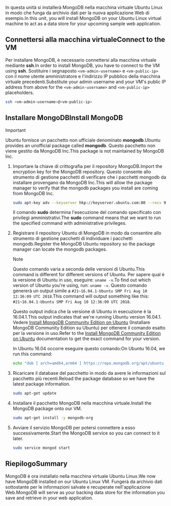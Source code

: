 <span data-ttu-id="79e8a-101">In questa unità si installerà MongoDB nella macchina virtuale Ubuntu Linux in modo che funga da archivio dati per la nuova applicazione Web di esempio.</span><span class="sxs-lookup"><span data-stu-id="79e8a-101">In this unit, you will install MongoDB on your Ubuntu Linux virtual machine to act as a data store for your upcoming sample web application.</span></span>

## <a name="connect-to-the-vm"></a><span data-ttu-id="79e8a-102">Connettersi alla macchina virtuale</span><span class="sxs-lookup"><span data-stu-id="79e8a-102">Connect to the VM</span></span>

<span data-ttu-id="79e8a-103">Per installare MongoDB, è necessario connettersi alla macchina virtuale mediante **ssh**.</span><span class="sxs-lookup"><span data-stu-id="79e8a-103">In order to install MongoDB, you have to connect to the VM using **ssh**.</span></span> <span data-ttu-id="79e8a-104">Sostituire i segnaposto `<vm-admin-username>` e `<vm-public-ip>` con il nome utente amministratore e l'indirizzo IP pubblico della macchina virtuale precedenti.</span><span class="sxs-lookup"><span data-stu-id="79e8a-104">Substitute your admin username and your VM's public IP address from above for the `<vm-admin-username>` and `<vm-public-ip>` placeholders.</span></span>

```bash
ssh <vm-admin-username>@<vm-public-ip>
```

## <a name="install-mongodb"></a><span data-ttu-id="79e8a-105">Installare MongoDB</span><span class="sxs-lookup"><span data-stu-id="79e8a-105">Install MongoDB</span></span>

> [!Important]
> <span data-ttu-id="79e8a-106">Ubuntu fornisce un pacchetto non ufficiale denominato **mongodb**.</span><span class="sxs-lookup"><span data-stu-id="79e8a-106">Ubuntu provides an unofficial package called **mongodb**.</span></span> <span data-ttu-id="79e8a-107">Questo pacchetto non viene gestito da MongoDB Inc.</span><span class="sxs-lookup"><span data-stu-id="79e8a-107">This package is not maintained by MongoDB Inc.</span></span>

1. <span data-ttu-id="79e8a-108">Importare la chiave di crittografia per il repository MongoDB.</span><span class="sxs-lookup"><span data-stu-id="79e8a-108">Import the encryption key for the MongoDB repository.</span></span> <span data-ttu-id="79e8a-109">Questo consente allo strumento di gestione pacchetti di verificare che i pacchetti mongodb da installare provengano da MongoDB Inc.</span><span class="sxs-lookup"><span data-stu-id="79e8a-109">This will allow the package manager to verify that the mongodb packages you install are coming from MongoDB Inc.</span></span>

    ```bash
    sudo apt-key adv --keyserver hkp://keyserver.ubuntu.com:80 --recv 9DA31620334BD75D9DCB49F368818C72E52529D4
    ```

    <span data-ttu-id="79e8a-110">Il comando **sudo** determina l'esecuzione del comando specificato con privilegi amministrativi.</span><span class="sxs-lookup"><span data-stu-id="79e8a-110">The **sudo** command means that we want to run the specified command with administrative privileges.</span></span>

1. <span data-ttu-id="79e8a-111">Registrare il repository Ubuntu di MongoDB in modo da consentire allo strumento di gestione pacchetti di individuare i pacchetti mongodb.</span><span class="sxs-lookup"><span data-stu-id="79e8a-111">Register the MongoDB Ubuntu repository so the package manager can locate the mongodb packages.</span></span>

    > [!NOTE]
    > <span data-ttu-id="79e8a-112">Questo comando varia a seconda delle versioni di Ubuntu.</span><span class="sxs-lookup"><span data-stu-id="79e8a-112">This command is different for different versions of Ubuntu.</span></span> <span data-ttu-id="79e8a-113">Per sapere qual è la versione di Ubuntu in uso, eseguire: `uname -v`.</span><span class="sxs-lookup"><span data-stu-id="79e8a-113">To find out which version of Ubuntu you're using, run: `uname -v`.</span></span>
    > <span data-ttu-id="79e8a-114">Questo comando genererà un output simile a `#21~16.04.1-Ubuntu SMP Fri Aug 10 12:36:09 UTC 2018`.</span><span class="sxs-lookup"><span data-stu-id="79e8a-114">This command will output something like this: `#21~16.04.1-Ubuntu SMP Fri Aug 10 12:36:09 UTC 2018`.</span></span>
    >
    > <span data-ttu-id="79e8a-115">Questo output indica che la versione di Ubuntu in esecuzione è la 16.04.1.</span><span class="sxs-lookup"><span data-stu-id="79e8a-115">This output indicates that we're running Ubuntu version 16.04.1.</span></span>
    > <span data-ttu-id="79e8a-116">Vedere [Install MongoDB Community Edition on Ubuntu](https://docs.mongodb.com/manual/tutorial/install-mongodb-on-ubuntu/) (Installare MongoDB Community Edition su Ubuntu) per ottenere il comando esatto per la versione in uso.</span><span class="sxs-lookup"><span data-stu-id="79e8a-116">Refer to the [Install MongoDB Community Edition on Ubuntu](https://docs.mongodb.com/manual/tutorial/install-mongodb-on-ubuntu/) documentation to get the exact command for your version.</span></span>

    <span data-ttu-id="79e8a-117">In Ubuntu 16.04 occorre eseguire questo comando:</span><span class="sxs-lookup"><span data-stu-id="79e8a-117">On Ubuntu 16.04, we run this command:</span></span>

    ```bash
    echo "deb [ arch=amd64,arm64 ] https://repo.mongodb.org/apt/ubuntu xenial/mongodb-org/4.0 multiverse" | sudo tee /etc/apt/sources.list.d/mongodb-org-4.0.list
    ```

1. <span data-ttu-id="79e8a-118">Ricaricare il database del pacchetto in modo da avere le informazioni sul pacchetto più recenti.</span><span class="sxs-lookup"><span data-stu-id="79e8a-118">Reload the package database so we have the latest package information.</span></span>

    ```bash
    sudo apt-get update
    ```

1. <span data-ttu-id="79e8a-119">Installare il pacchetto MongoDB nella macchina virtuale.</span><span class="sxs-lookup"><span data-stu-id="79e8a-119">Install the MongoDB package onto our VM.</span></span>

    ```bash
    sudo apt-get install -y mongodb-org
    ```

1. <span data-ttu-id="79e8a-120">Avviare il servizio MongoDB per potersi connettere a esso successivamente.</span><span class="sxs-lookup"><span data-stu-id="79e8a-120">Start the MongoDB service so you can connect to it later.</span></span>

    ```bash
    sudo service mongod start
    ```

## <a name="summary"></a><span data-ttu-id="79e8a-121">Riepilogo</span><span class="sxs-lookup"><span data-stu-id="79e8a-121">Summary</span></span>

<span data-ttu-id="79e8a-122">MongoDB è ora installato nella macchina virtuale Ubuntu Linux.</span><span class="sxs-lookup"><span data-stu-id="79e8a-122">We now have MongoDB installed on our Ubuntu Linux VM.</span></span> <span data-ttu-id="79e8a-123">Fungerà da archivio dati sottostante per le informazioni salvate e recuperate nell'applicazione Web.</span><span class="sxs-lookup"><span data-stu-id="79e8a-123">MongoDB will serve as your backing data store for the information you save and retrieve in your web application.</span></span>